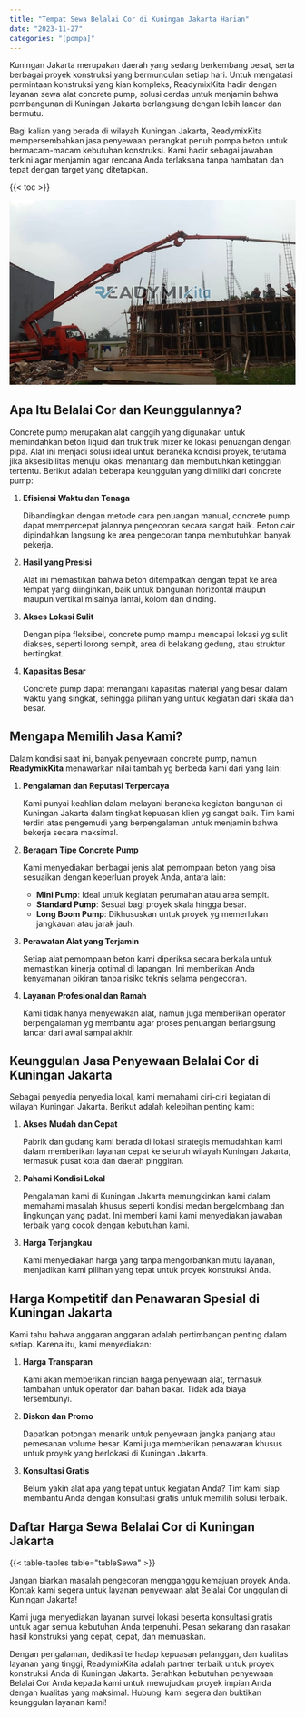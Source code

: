 ```yaml
---
title: "Tempat Sewa Belalai Cor di Kuningan Jakarta Harian"
date: "2023-11-27"
categories: "[pompa]"
---
```


Kuningan Jakarta merupakan daerah yang sedang berkembang pesat, serta berbagai proyek konstruksi yang bermunculan setiap hari. Untuk mengatasi permintaan konstruksi yang kian kompleks, ReadymixKita hadir dengan layanan sewa alat concrete pump, solusi cerdas untuk menjamin bahwa pembangunan di Kuningan Jakarta berlangsung dengan lebih lancar dan bermutu.

Bagi kalian yang berada di wilayah Kuningan Jakarta, ReadymixKita mempersembahkan jasa penyewaan perangkat penuh pompa beton untuk bermacam-macam kebutuhan konstruksi. Kami hadir sebagai jawaban terkini agar menjamin agar rencana Anda terlaksana tanpa hambatan dan tepat dengan target yang ditetapkan.

{{< toc >}}

![Tempat Sewa Belalai Cor di Kuningan Jakarta Harian](/images/pompa/sewa-pompa-19.jpg)

## Apa Itu Belalai Cor dan Keunggulannya?

Concrete pump merupakan alat canggih yang digunakan untuk memindahkan beton liquid dari truk truk mixer ke lokasi penuangan dengan pipa. Alat ini menjadi solusi ideal untuk beraneka kondisi proyek, terutama jika aksesibilitas menuju lokasi menantang dan membutuhkan ketinggian tertentu. Berikut adalah beberapa keunggulan yang dimiliki dari concrete pump:

1. **Efisiensi Waktu dan Tenaga**

   Dibandingkan dengan metode cara penuangan manual, concrete pump dapat mempercepat jalannya pengecoran secara sangat baik. Beton cair dipindahkan langsung ke area pengecoran tanpa membutuhkan banyak pekerja.

2. **Hasil yang Presisi**

   Alat ini memastikan bahwa beton ditempatkan dengan tepat ke area tempat yang diinginkan, baik untuk bangunan horizontal maupun maupun vertikal misalnya lantai, kolom dan dinding.

3. **Akses Lokasi Sulit**

   Dengan pipa fleksibel, concrete pump mampu mencapai lokasi yg sulit diakses, seperti lorong sempit, area di belakang gedung, atau struktur bertingkat.

4. **Kapasitas Besar**

   Concrete pump dapat menangani kapasitas material yang besar dalam waktu yang singkat, sehingga pilihan yang untuk kegiatan dari skala dan besar.

## Mengapa Memilih Jasa Kami?

Dalam kondisi saat ini, banyak penyewaan concrete pump, namun **ReadymixKita** menawarkan nilai tambah yg berbeda kami dari yang lain:

1. **Pengalaman dan Reputasi Terpercaya**

   Kami punyai keahlian dalam melayani beraneka kegiatan bangunan di Kuningan Jakarta dalam tingkat kepuasan klien yg sangat baik. Tim kami terdiri atas pengemudi yang berpengalaman untuk menjamin bahwa bekerja secara maksimal.

2. **Beragam Tipe Concrete Pump**

   Kami menyediakan berbagai jenis alat pemompaan beton yang bisa sesuaikan dengan keperluan proyek Anda, antara lain:
   - **Mini Pump**: Ideal untuk kegiatan perumahan atau area sempit.
   - **Standard Pump**: Sesuai bagi proyek skala hingga besar.
   - **Long Boom Pump**: Dikhususkan untuk proyek yg memerlukan jangkauan atau jarak jauh.

3. **Perawatan Alat yang Terjamin**

   Setiap alat pemompaan beton kami diperiksa secara berkala untuk memastikan kinerja optimal di lapangan. Ini memberikan Anda kenyamanan pikiran tanpa risiko teknis selama pengecoran.

4. **Layanan Profesional dan Ramah**

   Kami tidak hanya menyewakan alat, namun juga memberikan operator berpengalaman yg membantu agar proses penuangan berlangsung lancar dari awal sampai akhir.

## Keunggulan Jasa Penyewaan Belalai Cor di Kuningan Jakarta

Sebagai penyedia penyedia lokal, kami memahami ciri-ciri kegiatan di wilayah Kuningan Jakarta. Berikut adalah kelebihan penting kami:

1. **Akses Mudah dan Cepat**

   Pabrik dan gudang kami berada di lokasi strategis memudahkan kami dalam memberikan layanan cepat ke seluruh wilayah Kuningan Jakarta, termasuk pusat kota dan daerah pinggiran.

2. **Pahami Kondisi Lokal**

   Pengalaman kami di Kuningan Jakarta memungkinkan kami dalam memahami masalah khusus seperti kondisi medan bergelombang dan lingkungan yang padat. Ini memberi kami kami menyediakan jawaban terbaik yang cocok dengan kebutuhan kami.

3. **Harga Terjangkau**

   Kami menyediakan harga yang tanpa mengorbankan mutu layanan, menjadikan kami pilihan yang tepat untuk proyek konstruksi Anda.

## Harga Kompetitif dan Penawaran Spesial di Kuningan Jakarta

Kami tahu bahwa anggaran anggaran adalah pertimbangan penting dalam setiap. Karena itu, kami menyediakan:

1. **Harga Transparan**

   Kami akan memberikan rincian harga penyewaan alat, termasuk tambahan untuk operator dan bahan bakar. Tidak ada biaya tersembunyi.

2. **Diskon dan Promo**

   Dapatkan potongan menarik untuk penyewaan jangka panjang atau pemesanan volume besar. Kami juga memberikan penawaran khusus untuk proyek yang berlokasi di Kuningan Jakarta.

3. **Konsultasi Gratis**

   Belum yakin alat apa yang tepat untuk kegiatan Anda? Tim kami siap membantu Anda dengan konsultasi gratis untuk memilih solusi terbaik.

## Daftar Harga Sewa Belalai Cor di Kuningan Jakarta

{{< table-tables table="tableSewa" >}}

Jangan biarkan masalah pengecoran mengganggu kemajuan proyek Anda. Kontak kami segera untuk layanan penyewaan alat Belalai Cor unggulan di Kuningan Jakarta!

Kami juga menyediakan layanan survei lokasi beserta konsultasi gratis untuk agar semua kebutuhan Anda terpenuhi. Pesan sekarang dan rasakan hasil konstruksi yang cepat, cepat, dan memuaskan.

Dengan pengalaman, dedikasi terhadap kepuasan pelanggan, dan kualitas layanan yang tinggi, ReadymixKita adalah partner terbaik untuk proyek konstruksi Anda di Kuningan Jakarta. Serahkan kebutuhan penyewaan Belalai Cor Anda kepada kami untuk mewujudkan proyek impian Anda dengan kualitas yang maksimal. Hubungi kami segera dan buktikan keunggulan layanan kami!